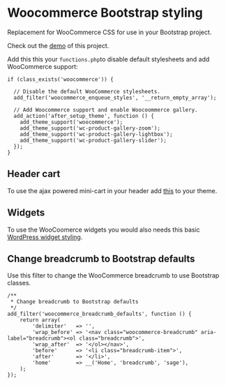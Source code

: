 # Woocommerce Bootstrap styling
Replacement for WooCommerce CSS for use in your Bootstrap project.

Check out the [demo](https://sagestarter.middelham.nl/shop) of this project.

Add this this your `functions.php`to disable default stylesheets and add WooCommerce support:

```
if (class_exists('woocommerce')) {

  // Disable the default WooCommerce stylesheets.
  add_filter('woocommerce_enqueue_styles', '__return_empty_array');
  
  // Add Woocommerce support and enable Woocoommerce gallery.
  add_action('after_setup_theme', function () {
    add_theme_support('woocommerce');
    add_theme_support('wc-product-gallery-zoom');
    add_theme_support('wc-product-gallery-lightbox');
    add_theme_support('wc-product-gallery-slider');
  });
}
```

## Header cart
To use the ajax powered mini-cart in your header add [this](https://github.com/MoshCat/woocommerce-header-cart/blob/master/woocommerce-header-cart.php) to your theme.

## Widgets
To use the WooCoomerce widgets you would also needs this basic [WordPress widget styling](https://gist.github.com/MoshCat/d2822941189762d0a03718cc192b0925).

## Change breadcrumb to Bootstrap defaults
Use this filter to change the WooCommerce breadcrumb to use Bootstrap classes.
```
/**
 * Change breadcrumb to Bootstrap defaults
 */
add_filter('woocommerce_breadcrumb_defaults', function () {
    return array(
        'delimiter'   => '',
        'wrap_before' => '<nav class="woocommerce-breadcrumb" aria-label="breadcrumb"><ol class="breadcrumb">',
        'wrap_after'  => '</ol></nav>',
        'before'      => '<li class="breadcrumb-item">',
        'after'       => '</li>',
        'home'        => __('Home', 'breadcrumb', 'sage'),
    );
});
````
